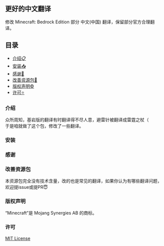 ## 更好的中文翻译
修改 Minecraft: Bedrock Edition 部分 中文(中国) 翻译，保留部分官方合理翻译。

## 目录
- [介绍📋](#介绍)
- [安装📥](#安装)
- [感谢🙏](#感谢)
- [改善资源包🤗](#改善资源包)
- [版权声明©](#版权声明)
- [许可⭐](#许可)

### 介绍
众所周知，基岩版的翻译有时翻译得不尽人意，避雷针被翻译成雷霆之杖（<br>
于是咱就做了这个包，修改了一些翻译。

### 安装

### 感谢

### 改善资源包
本资源包完全没有技术含量，改的也是常见的翻译，如果你认为有哪些翻译问题，欢迎提issue或提PR😇

### 版权声明
“Minecraft”是 Mojang Synergies AB 的商标。

### 许可
[MIT License](LICENSE)
